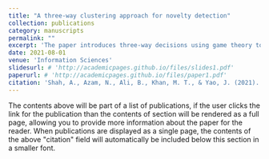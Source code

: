 ```yaml
---
title: "A three-way clustering approach for novelty detection"
collection: publications
category: manuscripts
permalink: ""
excerpt: 'The paper introduces three-way decisions using game theory to detection unknown unseen class instances as novelty in the data.'
date: 2021-08-01
venue: 'Information Sciences'
slidesurl: # 'http://academicpages.github.io/files/slides1.pdf'
paperurl: # 'http://academicpages.github.io/files/paper1.pdf'
citation: 'Shah, A., Azam, N., Ali, B., Khan, M. T., & Yao, J. (2021). A three-way clustering approach for novelty detection. Information Sciences, 569, 650-668.'
---
```


The contents above will be part of a list of publications, if the user clicks the link for the publication than the contents of section will be rendered as a full page, allowing you to provide more information about the paper for the reader. When publications are displayed as a single page, the contents of the above "citation" field will automatically be included below this section in a smaller font.
